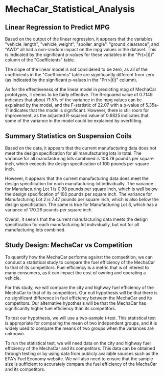 # MechaCar_Statistical_Analysis

## Linear Regression to Predict MPG
Based on the output of the linear regression, it appears that the variables "vehicle_length", "vehicle_weight", "spoiler_angle", "ground_clearance", and "AWD" all had a non-random impact on the mpg values in the dataset. This is indicated by the significant p-values for these variables in the "Pr(>|t|)" column of the "Coefficients" table.

The slope of the linear model is not considered to be zero, as all of the coefficients in the "Coefficients" table are significantly different from zero (as indicated by the significant p-values in the "Pr(>|t|)" column).

As for the effectiveness of the linear model in predicting mpg of MechaCar prototypes, it seems to be fairly effective. The R-squared value of 0.7149 indicates that about 71.5% of the variance in the mpg values can be explained by the model, and the F-statistic of 22.07 with a p-value of 5.35e-11 indicates that the model is significant. However, there is still room for improvement, as the adjusted R-squared value of 0.6825 indicates that some of the variance in the model could be explained by overfitting.

## Summary Statistics on Suspension Coils
Based on the data, it appears that the current manufacturing data does not meet the design specification for all manufacturing lots in total. The variance for all manufacturing lots combined is 108.79 pounds per square inch, which exceeds the design specification of 100 pounds per square inch.

However, it appears that the current manufacturing data does meet the design specification for each manufacturing lot individually. The variance for Manufacturing Lot 1 is 0.98 pounds per square inch, which is well below the design specification of 100 pounds per square inch. The variance for Manufacturing Lot 2 is 7.47 pounds per square inch, which is also below the design specification. The same is true for Manufacturing Lot 3, which has a variance of 170.29 pounds per square inch.

Overall, it seems that the current manufacturing data meets the design specification for each manufacturing lot individually, but not for all manufacturing lots combined. 


## Study Design: MechaCar vs Competition
To quantify how the MechaCar performs against the competition, we can conduct a statistical study to compare the fuel efficiency of the MechaCar to that of its competitors. Fuel efficiency is a metric that is of interest to many consumers, as it can impact the cost of owning and operating a vehicle.

For this study, we will compare the city and highway fuel efficiency of the MechaCar to that of its competitors. Our null hypothesis will be that there is no significant difference in fuel efficiency between the MechaCar and its competitors. Our alternative hypothesis will be that the MechaCar has significantly higher fuel efficiency than its competitors.

To test our hypothesis, we will use a two-sample t-test. This statistical test is appropriate for comparing the mean of two independent groups, and it is widely used to compare the means of two groups when the variances are unknown.

To run the statistical test, we will need data on the city and highway fuel efficiency of the MechaCar and its competitors. This data can be obtained through testing or by using data from publicly available sources such as the EPA's Fuel Economy website. We will also need to ensure that the sample size is sufficient to accurately compare the fuel efficiency of the MechaCar and its competitors.

